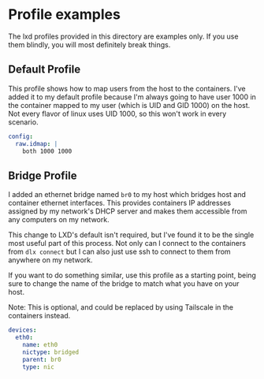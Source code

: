 # Profile examples

The lxd profiles provided in this directory are examples only. If you use them blindly, you will most definitely break things.

## Default Profile

This profile shows how to map users from the host to the containers. I've added it to my default profile because I'm always going to have user 1000 in the container mapped to my user (which is UID and GID 1000) on the host. Not every flavor of linux uses UID 1000, so this won't work in every scenario.

```yaml
config:
  raw.idmap: |
    both 1000 1000
```

## Bridge Profile

I added an ethernet bridge named `br0` to my host which bridges host and container ethernet interfaces. This provides containers IP addresses assigned by my network's DHCP server and makes them accessible from any computers on my network. 

This change to LXD's default isn't required, but I've found it to be the single most useful part of this process. Not only can I connect to the containers from `dlx connect` but I can also just use ssh to connect to them from anywhere on my network.

If you want to do something similar, use this profile as a starting point, being sure to change the name of the bridge to match what you have on your host.

Note: This is optional, and could be replaced by using Tailscale in the containers instead.

```yaml
devices:
  eth0:
    name: eth0
    nictype: bridged
    parent: br0
    type: nic
```